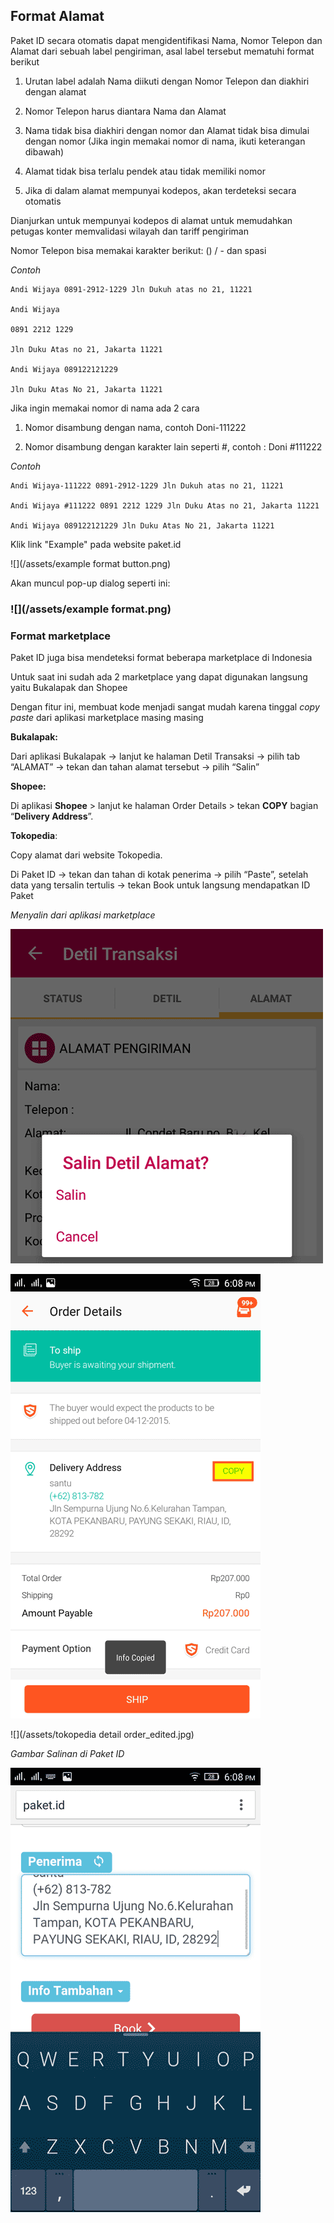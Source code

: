 ## Format Alamat

Paket ID secara otomatis dapat mengidentifikasi Nama, Nomor Telepon dan Alamat dari sebuah label pengiriman, asal label tersebut mematuhi format berikut

1. Urutan label adalah Nama diikuti dengan Nomor Telepon dan diakhiri dengan alamat

2. Nomor Telepon harus diantara Nama dan Alamat

3. Nama tidak bisa diakhiri dengan nomor dan Alamat tidak bisa dimulai dengan nomor \(Jika ingin memakai nomor di nama, ikuti keterangan dibawah\)

4. Alamat tidak bisa terlalu pendek atau tidak memiliki nomor

5. Jika di dalam alamat mempunyai kodepos, akan terdeteksi secara otomatis

Dianjurkan untuk mempunyai kodepos di alamat untuk memudahkan petugas konter memvalidasi wilayah dan tariff pengiriman

Nomor Telepon bisa memakai karakter berikut: \(\) / - dan spasi

_Contoh_

```
Andi Wijaya 0891-2912-1229 Jln Dukuh atas no 21, 11221

Andi Wijaya

0891 2212 1229

Jln Duku Atas no 21, Jakarta 11221

Andi Wijaya 089122121229

Jln Duku Atas No 21, Jakarta 11221
```

Jika ingin memakai nomor di nama ada 2 cara

1. Nomor disambung dengan nama, contoh Doni-111222

2. Nomor disambung dengan karakter lain seperti \#, contoh : Doni \#111222

_Contoh_

```
Andi Wijaya-111222 0891-2912-1229 Jln Dukuh atas no 21, 11221

Andi Wijaya #111222 0891 2212 1229 Jln Duku Atas no 21, Jakarta 11221

Andi Wijaya 089122121229 Jln Duku Atas No 21, Jakarta 11221
```

Klik link "Example" pada website paket.id

![](/assets/example format button.png)

Akan muncul pop-up dialog seperti ini:

### ![](/assets/example format.png)

### Format marketplace

Paket ID juga bisa mendeteksi format beberapa marketplace di Indonesia

Untuk saat ini sudah ada 2 marketplace yang dapat digunakan langsung yaitu Bukalapak dan Shopee

Dengan fitur ini, membuat kode menjadi sangat mudah karena tinggal _copy paste_ dari aplikasi marketplace masing masing

**Bukalapak:**

Dari aplikasi Bukalapak -&gt; lanjut ke halaman Detil Transaksi -&gt; pilih tab “ALAMAT” -&gt; tekan dan tahan alamat tersebut -&gt; pilih “Salin”

**Shopee:**

Di aplikasi **Shopee** &gt; lanjut ke halaman Order Details &gt; tekan **COPY** bagian “**Delivery Address**”.

**Tokopedia**:

Copy alamat dari website Tokopedia.

Di Paket ID -&gt; tekan dan tahan di kotak penerima -&gt; pilih “Paste”, setelah data yang tersalin tertulis -&gt; tekan Book untuk langsung mendapatkan ID Paket

_Menyalin dari aplikasi marketplace_

![](/assets/bl1.png)

![](/assets/shp1.png)

![](/assets/tokopedia detail order_edited.jpg)

_Gambar Salinan di Paket ID_

![](/assets/paket1.png)

